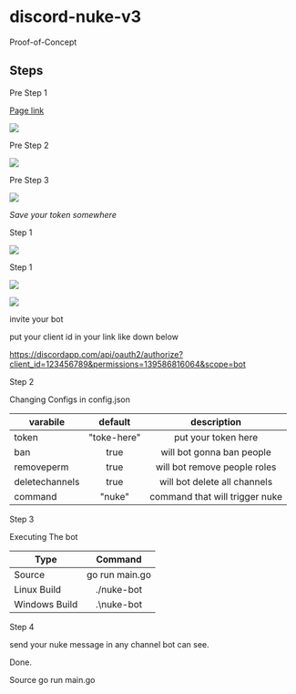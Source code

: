 # discord-nuke-v3

Proof-of-Concept

## Steps

Pre Step 1

[Page link](https://discord.com/developers/applications)

![](https://i.imgur.com/ixUWxs6.png)

Pre Step 2

![](https://i.imgur.com/hek5Yer.png)

Pre Step 3

![](https://i.imgur.com/oL6Zxd6.png)

*Save your token somewhere*



Step 1


![](https://i.imgur.com/tE5OptO.png)

Step 1

![](https://i.imgur.com/HDDfzsM.png)

![](https://i.imgur.com/aaBuM8J.png)

invite your bot 

put your client id in your link like down below

https://discordapp.com/api/oauth2/authorize?client_id=123456789&permissions=139586816064&scope=bot

Step 2 

Changing Configs in config.json

| varabile       | default           | description |
| ------------- |:-------------:| :---------------:|
| token      | "toke-here" | put your token here |
| ban      | true      | will bot gonna ban people |
| removeperm | true      | will bot remove people roles |
| deletechannels | true      | will bot delete all channels |
| command | "nuke"      | command that will trigger nuke |

Step 3

Executing The bot

| Type       | Command           |
| ------------- |:-------------:|
| Source      | go run main.go |
| Linux Build      | ./nuke-bot      |
| Windows Build | .\nuke-bot      |

Step 4

send your nuke message in any channel bot can see.

Done.



Source 
go run main.go
